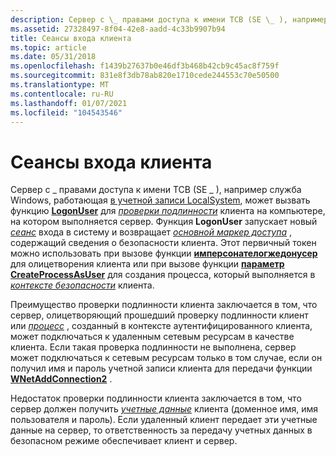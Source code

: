 ```yaml
---
description: Сервер с \_ правами доступа к имени TCB (SE \_ ), например служба Windows, работающая в учетной записи LocalSystem, может вызвать функцию LogonUser для проверки подлинности клиента на компьютере, на котором выполняется сервер.
ms.assetid: 27328497-8f04-42e8-aadd-4c33b9907b94
title: Сеансы входа клиента
ms.topic: article
ms.date: 05/31/2018
ms.openlocfilehash: f1439b27637b0e46df3b468b42cb9c45ac8f759f
ms.sourcegitcommit: 831e8f3db78ab820e1710cede244553c70e50500
ms.translationtype: MT
ms.contentlocale: ru-RU
ms.lasthandoff: 01/07/2021
ms.locfileid: "104543546"
---
```

# <a name="client-logon-sessions"></a>Сеансы входа клиента

Сервер с \_ правами доступа к имени TCB (SE \_ ), например служба Windows, работающая [в учетной записи LocalSystem](/windows/desktop/Services/localsystem-account), может вызвать функцию [**LogonUser**](/windows/desktop/api/winbase/nf-winbase-logonusera) для [*проверки подлинности*](/windows/desktop/SecGloss/a-gly) клиента на компьютере, на котором выполняется сервер. Функция **LogonUser** запускает новый [*сеанс*](/windows/desktop/SecGloss/s-gly) входа в систему и возвращает [*основной маркер доступа*](/windows/desktop/SecGloss/p-gly) , содержащий сведения о безопасности клиента. Этот первичный токен можно использовать при вызове функции [**имперсонателогжедонусер**](/windows/win32/api/securitybaseapi/nf-securitybaseapi-impersonateloggedonuser) для олицетворения клиента или при вызове функции [**параметр CreateProcessAsUser**](/windows/desktop/api/processthreadsapi/nf-processthreadsapi-createprocessasusera) для создания процесса, который выполняется в [*контексте безопасности*](/windows/desktop/SecGloss/s-gly) клиента.

Преимущество проверки подлинности клиента заключается в том, что сервер, олицетворяющий прошедший проверку подлинности клиент или [*процесс*](/windows/desktop/SecGloss/p-gly) , созданный в контексте аутентифицированного клиента, может подключаться к удаленным сетевым ресурсам в качестве клиента. Если такая проверка подлинности не выполнена, сервер может подключаться к сетевым ресурсам только в том случае, если он получил имя и пароль учетной записи клиента для передачи функции [**WNetAddConnection2**](/windows/desktop/api/winnetwk/nf-winnetwk-wnetaddconnection2a) .

Недостаток проверки подлинности клиента заключается в том, что сервер должен получить [*учетные данные*](/windows/desktop/SecGloss/c-gly) клиента (доменное имя, имя пользователя и пароль). Если удаленный клиент передает эти учетные данные на сервер, то ответственность за передачу учетных данных в безопасном режиме обеспечивает клиент и сервер.

 

 

